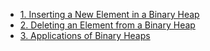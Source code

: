 - [1. Inserting a New Element in a Binary Heap](1__Inserting_a_New_Element_in_a_Binary_Heap/readme.md) 
- [2. Deleting an Element from a Binary Heap](2__Deleting_an_Element_from_a_Binary_Heap/readme.md) 
- [3. Applications of Binary Heaps](3__Applications_of_Binary_Heaps/readme.md) 
